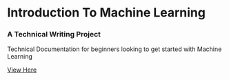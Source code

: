 # Introduction To Machine Learning
### A Technical Writing Project

Technical Documentation for beginners looking to get started with Machine Learning

[View Here](https://abdullateefv.github.io/IntroductionToMachineLearning/table-of-contents.html)
